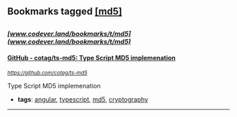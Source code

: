 ## Bookmarks tagged [[md5]](https://www.codever.land/search?q=[md5])

_<sup><sup>[www.codever.land/bookmarks/t/md5](www.codever.land/bookmarks/t/md5)</sup></sup>_
---
#### [GitHub - cotag/ts-md5: Type Script MD5 implemenation](https://github.com/cotag/ts-md5)
_<sup>https://github.com/cotag/ts-md5</sup>_

Type Script MD5 implemenation
* **tags**: [angular](../tagged/angular.md), [typescript](../tagged/typescript.md), [md5](../tagged/md5.md), [cryptography](../tagged/cryptography.md)
---

